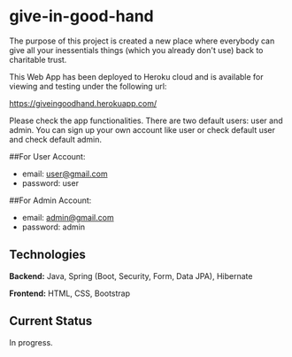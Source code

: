 # give-in-good-hand
The purpose of this project is created a new place where everybody can give all your inessentials 
things (which you already don't use) back to charitable trust.

This Web App has been deployed to Heroku cloud and is available for viewing and testing under the following url:

https://giveingoodhand.herokuapp.com/

Please check the app functionalities. There are two default users: user and admin. You can sign up your own account like 
user or check default user and check default admin.

##For User Account:
- email: user@gmail.com
- password: user

##For Admin Account:
- email: admin@gmail.com
- password: admin

## Technologies

**Backend:** Java, Spring (Boot, Security, Form, Data JPA), Hibernate

**Frontend:** HTML, CSS, Bootstrap

## Current Status

In progress.
